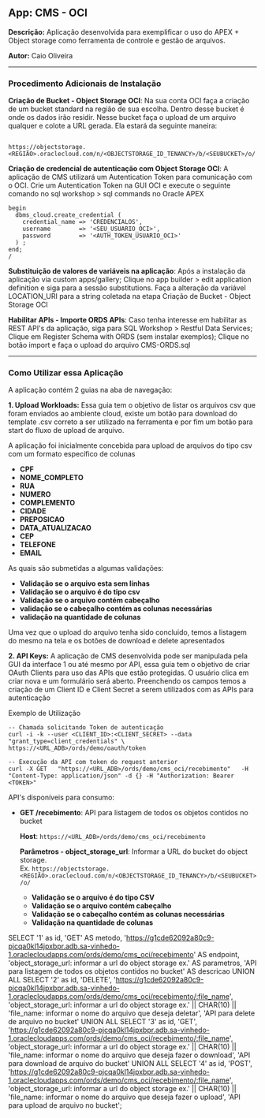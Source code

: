 ## **App: CMS - OCI**
**Descrição:** Aplicação desenvolvida para exemplificar o uso do APEX + Object storage como ferramenta de controle e gestão de arquivos.

**Autor:** Caio Oliveira  

---

### **Procedimento Adicionais de Instalação**

**Criação de Bucket - Object Storage OCI**: Na sua conta OCI faça a criação de um bucket standard na região de sua escolha. Dentro desse bucket é onde os dados irão residir. Nesse bucket faça o upload de um arquivo qualquer e colote a URL gerada. Ela estará da seguinte maneira: 
```

https://objectstorage.<REGIÃO>.oraclecloud.com/n/<OBJECTSTORAGE_ID_TENANCY>/b/<SEUBUCKET>/o/

```

**Criação de credencial de autenticação com Object Storage OCI**: A aplicação de CMS utilizará um Autentication Token para comunicação com o OCI. Crie um Autentication Token na GUI OCI e execute o seguinte comando no sql workshop > sql commands no Oracle APEX

```
begin
  dbms_cloud.create_credential (
    credential_name => 'CREDENCIALOS',
    username        => '<SEU_USUARIO_OCI>',
    password        => '<AUTH_TOKEN_USUARIO_OCI>'
  ) ;
end;
/

```

**Substituição de valores de variáveis na aplicação**: Após a instalação da aplicação via custom apps/gallery; Clique no app builder > edit application definition e siga para a sessão substitutions. Faça a alteração da variável LOCATION_URI para a string coletada na etapa Criação de Bucket - Object Storage OCI

**Habilitar APIs - Importe ORDS APIs**: Caso tenha interesse em habilitar as REST API's da aplicação, siga para SQL Workshop > Restful Data Services; Clique em Register Schema with ORDS (sem instalar exemplos); Clique no botão import e faça o upload do arquivo CMS-ORDS.sql

---

### **Como Utilizar essa Aplicação**

A aplicação contém 2 guias na aba de navegação:

**1. Upload Workloads:** Essa guia tem o objetivo de listar os arquivos csv que foram enviados ao ambiente cloud, existe um botão para download do template .csv correto a ser utilizado na ferramenta e por fim um botão para start do fluxo de upload de arquivo. 

A aplicação foi inicialmente concebida para upload de arquivos do tipo csv com um formato específico de colunas
* **CPF**
* **NOME_COMPLETO**
* **RUA**
* **NUMERO**
* **COMPLEMENTO**
* **CIDADE**
* **PREPOSICAO**
* **DATA_ATUALIZACAO**
* **CEP**
* **TELEFONE**
* **EMAIL**

As quais são submetidas a algumas validações:
* **Validação se o arquivo esta sem linhas**
* **Validação se o arquivo é do tipo csv**
* **Validação se o arquivo contém cabeçalho**
* **validação se o cabeçalho contém as colunas necessárias**
* **validação na quantidade de colunas**

Uma vez que o upload do arquivo tenha sido concluido, temos a listagem do mesmo na tela e os botões de download e delete apresentados

**2. API Keys:** A aplicação de CMS desenvolvida pode ser manipulada pela GUI da interface 1 ou até mesmo por API, essa guia tem o objetivo de criar OAuth Clients para uso das APIs que estão protegidas. O usuário clica em criar nova e um formulário será aberto. Preenchendo os campos temos a criação de um Client ID e Client Secret a serem utilizados com as APIs para autenticação

Exemplo de Utilização
```
-- Chamada solicitando Token de autenticação
curl -i -k --user <CLIENT_ID>:<CLIENT_SECRET> --data "grant_type=client_credentials" \
https://<URL_ADB>/ords/demo/oauth/token

-- Execução da API com token do request anterior
curl -X GET   "https://<URL_ADB>/ords/demo/cms_oci/recebimento"   -H "Content-Type: application/json" -d {} -H "Authorization: Bearer <TOKEN>"

```

API's disponíveis para consumo:
* **GET /recebimento**: API para listagem de todos os objetos contidos no bucket

  **Host**: `https://<URL_ADB>/ords/demo/cms_oci/recebimento`

  **Parâmetros - object_storage_url**: Informar a URL do bucket do object storage.  
  Ex. `https://objectstorage.<REGIÃO>.oraclecloud.com/n/<OBJECTSTORAGE_ID_TENANCY>/b/<SEUBUCKET>/o/`

  * **Validação se o arquivo é do tipo CSV**
  * **Validação se o arquivo contém cabeçalho**
  * **Validação se o cabeçalho contém as colunas necessárias**
  * **Validação na quantidade de colunas**



SELECT '1' as id,
       'GET' AS metodo, 
       'https://g1cde62092a80c9-pjcqa0kl14jpxbpr.adb.sa-vinhedo-1.oraclecloudapps.com/ords/demo/cms_oci/recebimento' AS endpoint, 
       'object_storage_url: informar a url do object storage ex.' AS parametros,
       'API para listagem de todos os objetos contidos no bucket' AS descricao
UNION ALL
SELECT '2' as id,
       'DELETE', 
       'https://g1cde62092a80c9-pjcqa0kl14jpxbpr.adb.sa-vinhedo-1.oraclecloudapps.com/ords/demo/cms_oci/recebimento/:file_name', 
       'object_storage_url: informar a url do object storage ex.' || CHAR(10) ||  'file_name: informar o nome do arquivo que deseja deletar', 
       'API para delete de arquivo no bucket'
UNION ALL
SELECT '3' as id,
       'GET', 
       'https://g1cde62092a80c9-pjcqa0kl14jpxbpr.adb.sa-vinhedo-1.oraclecloudapps.com/ords/demo/cms_oci/recebimento/:file_name', 
       'object_storage_url: informar a url do object storage ex.' || CHAR(10) || 'file_name: informar o nome do arquivo que deseja fazer o download',
       'API para download de arquivo do bucket'
UNION ALL
SELECT '4' as id,
       'POST', 
       'https://g1cde62092a80c9-pjcqa0kl14jpxbpr.adb.sa-vinhedo-1.oraclecloudapps.com/ords/demo/cms_oci/recebimento/:file_name', 
       'object_storage_url: informar a url do object storage ex.' || CHAR(10) || 'file_name: informar o nome do arquivo que deseja fazer o upload', 
       'API para upload de arquivo no bucket';